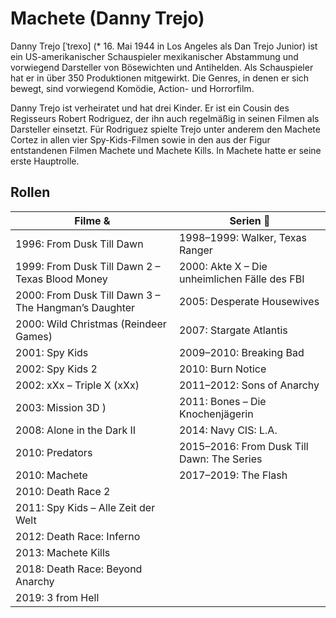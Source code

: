 # Machete (Danny Trejo)
Danny Trejo [ˈtɾexo] (* 16. Mai 1944 in Los Angeles als Dan Trejo Junior) ist ein US-amerikanischer Schauspieler mexikanischer Abstammung und vorwiegend Darsteller von Bösewichten und Antihelden. Als Schauspieler hat er in über 350 Produktionen mitgewirkt. Die Genres, in denen er sich bewegt, sind vorwiegend Komödie, Action- und Horrorfilm.

Danny Trejo ist verheiratet und hat drei Kinder. Er ist ein Cousin des Regisseurs Robert Rodriguez, der ihn auch regelmäßig in seinen Filmen als Darsteller einsetzt. Für Rodriguez spielte Trejo unter anderem den Machete Cortez in allen vier Spy-Kids-Filmen sowie in den aus der Figur entstandenen Filmen Machete und Machete Kills. In Machete hatte er seine erste Hauptrolle.

## Rollen
Filme &| Serien :movie_camera:
-----------------------------------------------------|-----------------------------------------------------
1996: From Dusk Till Dawn | 1998–1999: Walker, Texas Ranger 
1999: From Dusk Till Dawn 2 – Texas Blood Money | 2000: Akte X – Die unheimlichen Fälle des FBI 
2000: From Dusk Till Dawn 3 – The Hangman’s Daughter | 2005: Desperate Housewives
2000: Wild Christmas (Reindeer Games) | 2007: Stargate Atlantis 
2001: Spy Kids | 2009–2010: Breaking Bad 
2002: Spy Kids 2  | 2010: Burn Notice 
2002: xXx – Triple X (xXx) | 2011–2012: Sons of Anarchy 
2003: Mission 3D ) | 2011: Bones – Die Knochenjägerin
2008: Alone in the Dark II | 2014: Navy CIS: L.A. 
2010: Predators | 2015–2016: From Dusk Till Dawn: The Series 
2010: Machete | 2017–2019: The Flash 
2010: Death Race 2 | 
2011: Spy Kids – Alle Zeit der Welt | 
2012: Death Race: Inferno | 
2013: Machete Kills | 
2018: Death Race: Beyond Anarchy | 
2019: 3 from Hell | 

 
 

